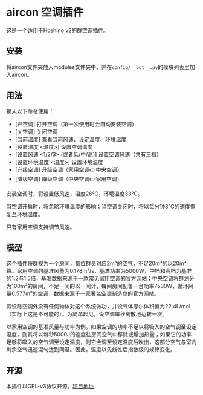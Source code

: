 # aircon 空调插件

这是一个适用于Hoshino v2的群空调插件。

## 安装

将aircon文件夹放入modules文件夹中，并在```config/__bot__.py```的模块列表里加入aircon。

## 用法

输入以下命令使用：

- [开空调] 打开空调（第一次使用时会自动安装空调）
- [关空调] 关闭空调
- [当前温度] 查看当前风速、设定温度、环境温度
- [设置温度 <温度>] 设置空调温度
- [设置风速 <1/2/3> (或者低/中/高)] 设置空调风速（共有三档）
- [设置环境温度 <温度>] 设置环境温度
- [升级空调] 升级空调（家用空调👉中央空调）
- [降级空调] 降级空调（中央空调👉家用空调）

安装空调时，将设置低风速，温度26°C，环境温度33°C。

当空调开启时，将忽略环境温度的影响；当空调关闭时，将以每分钟3°C的速度恢复至环境温度。

只有家用空调支持调节风速。

## 模型

这个插件将群视为一个房间，每位群员对应2m³的空气，不足20m³的以20m³算。家用空调的基准风量为0.178m³/s，基准功率为5000W，中档和高档为基准的1.2与1.5倍，基准数据来源于一款常见家用空调的官方网站；中央空调将群划分为100m³的房间，不足一间的以一间计，每间房间配备一台功率7500W，循环风量0.577m³的空调，数据来源于一家著名空调制造商的官方网站。

假设除空调外没有任何物体对这个系统做功，并设气体摩尔体积恒为22.4L/mol（实际上这是不可能的）。为简单起见，设空调每秒离散地运转一次。

以家用空调的基准风量与功率为例。如果空调的功率不足以将吸入的空气调至设定温度，则其将以每秒5000J的速度往房间空气中移除或增加热量；如果它的功率足够将吸入的空气调至设定温度，则它会调至设定温度后吹出，这部分空气与室内剩余空气迅速混匀达到同温。因此，温度以先线性后指数级的规律变化。

## 开源

本插件以GPL-v3协议开源。[项目地址](https://github.com/iamwyh2019/customize-HoshinoBot/tree/master/hoshino/modules/aircon)